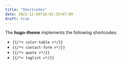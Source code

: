 ```yaml
---
title: "Shortcodes"
date: 2023-12-08T16:01:33+07:00
draft: true
---
```


The **hugo-theme** implements the following shortcodes:

- `{{/*< color-table >*/}}`
- `{{/*< contact-form >*/}}`
- `{{/*< quote >*/}}`
- `{{/*< taglist >*/}}`

